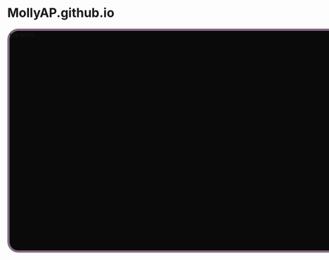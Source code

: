 # MollyAP.github.io
 <div style="position:absolute;top:0;bottom:0;left:0; background:url(https://i.imgur.com/SrJI4iL.png) fixed center;background-size:cover;width:100%;z-index:-1;" alt="DESCRIBE IMG"> </div>
<div style="width:900px;height:500px;background-color: #0A0A0A;border:5px solid #826982;border-radius: 25px;margin: auto;">pls work</div>
